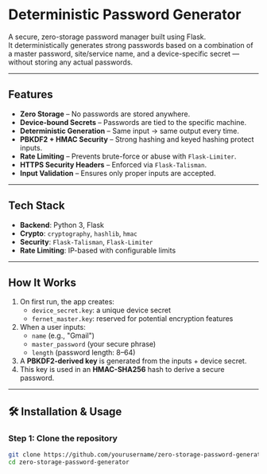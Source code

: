 # Deterministic Password Generator

A secure, zero-storage password manager built using Flask.  
It deterministically generates strong passwords based on a combination of a master password, site/service name, and a device-specific secret — without storing any actual passwords.

---

## Features

- **Zero Storage** – No passwords are stored anywhere.
- **Device-bound Secrets** – Passwords are tied to the specific machine.
- **Deterministic Generation** – Same input → same output every time.
- **PBKDF2 + HMAC Security** – Strong hashing and keyed hashing protect inputs.
- **Rate Limiting** – Prevents brute-force or abuse with `Flask-Limiter`.
- **HTTPS Security Headers** – Enforced via `Flask-Talisman`.
- **Input Validation** – Ensures only proper inputs are accepted.

---

## Tech Stack

- **Backend**: Python 3, Flask
- **Crypto**: `cryptography`, `hashlib`, `hmac`
- **Security**: `Flask-Talisman`, `Flask-Limiter`
- **Rate Limiting**: IP-based with configurable limits

---

## How It Works

1. On first run, the app creates:
   - `device_secret.key`: a unique device secret
   - `fernet_master.key`: reserved for potential encryption features
2. When a user inputs:
   - `name` (e.g., "Gmail")
   - `master_password` (your secure phrase)
   - `length` (password length: 8–64)
3. A **PBKDF2-derived key** is generated from the inputs + device secret.
4. This key is used in an **HMAC-SHA256** hash to derive a secure password.

---

## 🛠️ Installation & Usage

### Step 1: Clone the repository

```bash
git clone https://github.com/yourusername/zero-storage-password-generator.git
cd zero-storage-password-generator

